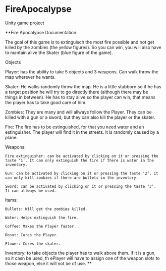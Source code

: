 # FireApocalypse
Unity game project


**Fire Apocalypse Documentation 

 

The goal of this game is to extinguisch the most fire possible and not get killed by the zombies (the yellow figures). So you can win, you will also have to mantain alive the Skater (blue figure of the game). 

 

Objects 

 

Player: has the ability to take 5 objects and 3 weapons. Can walk throw the map wherever he wants. 

Skater: He walks randomly throw the map. He is a little stubborn so if he has a target position he will try to go directly there (although there may be things in between). He has to stay alive so the player can win, that means the player has to take good care of him. 

Zombies: They are many and will allways follow the Player. They can be killed with a gun or a sword, but they can also kill the player or the skater. 

Fire: The fire has to be estinguished, for that you need water and an estinguisher. The player will find it in the streets. It is randomly caused by a plane. 

Weapons: 

    Fire extinguisher: can be activated by clicking on it or pressing the taste ‘1’. It can only extinguish the fire if there is water in the inventory. 

    Gun: can be activated by clicking on it or pressing the taste ‘2’. It can only kill zombies if there are bullets in the inventory. 

    Sword: can be activated by clicking on it or pressing the taste ‘3’. It can allways be used. 

Items: 

    Bullets: Will get the zombies killed. 

    Water: Helps extinguish the fire. 

    Coffee: Makes the Player faster. 

    Donut: Cures the Player. 

    Flower: Cures the skater. 

Inventory: to take objects the player has to walk above them. If it is a gun, so it casn be used, th ePlayer will have to assign one of the weapon slots to those weapon, else it will not be of use. **
